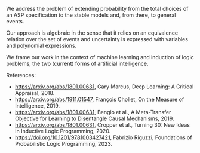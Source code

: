 We address the problem of extending probability from the total choices of an ASP specification to the stable models and, from there, to general events.
    
Our approach is algebraic in the sense that it relies on an equivalence relation over the set of events and uncertainty is expressed with variables and polynomial expressions.
    
We frame our work in the context of machine learning and induction of logic problems, the two (current) forms of artificial intelligence.

References:

- https://arxiv.org/abs/1801.00631, Gary Marcus, Deep Learning: A Critical Appraisal, 2018.
- https://arxiv.org/abs/1911.01547, François Chollet, On the Measure of Intelligence, 2019.
- https://arxiv.org/abs/1801.00631, Bengio et al., A Meta-Transfer Objective for Learning to Disentangle Causal Mechanisms, 2019.
- https://arxiv.org/abs/1801.00631, Cropper et al., Turning 30: New Ideas in Inductive Logic Programming, 2020.
- https://doi.org/10.1201/9781003427421, Fabrizio Riguzzi, Foundations of Probabilistic Logic Programming, 2023.